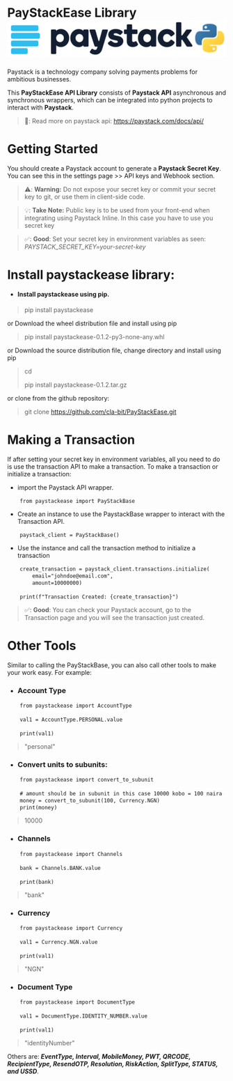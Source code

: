 # PayStackEase Library  ![paystackease](paystackease/docs/images/paystackease.png)

Paystack is a technology company solving payments problems for ambitious businesses. 

This **PayStackEase API Library** consists of **Paystack API** asynchronous and synchronous wrappers, which can be integrated into python projects to interact with **Paystack**.

> 📝: Read more on paystack api: https://paystack.com/docs/api/


Getting Started
================================================================

You should create a Paystack account to generate a **Paystack Secret Key**. You can see this in the settings page >> API keys and Webhook section.

> ⚠️: **Warning:** Do not expose your secret key or commit your secret key to git, or use them in client-side code.

> 💡: **Take Note:**  Public key is to be used from your front-end when integrating using Paystack Inline. In this case you have to use you secret key

> ✅: **Good**: Set your secret key in environment variables as seen: *PAYSTACK_SECRET_KEY=your-secret-key*

# Install paystackease library:
* #### Install paystackease using pip.
> pip install paystackease

or Download the wheel distribution file and install using pip
>  pip install paystackease-0.1.2-py3-none-any.whl 

or Download the source distribution file, change directory and install using pip
> cd 
> 
> pip install paystackease-0.1.2.tar.gz 

or clone from the github repository:
> git clone https://github.com/cla-bit/PayStackEase.git

# Making a Transaction

If after setting your secret key in environment variables, all you need to do is use the transaction API to make a transaction. 
To make a transaction or initialize a transaction:

* import the Paystack API wrapper.

```apacheconf
    from paystackease import PayStackBase
```

* Create an instance to use the PaystackBase wrapper to interact with the Transaction API.

```apacheconf
    paystack_client = PayStackBase()
```

* Use the instance and call the transaction method to initialize a transaction

```apacheconf
    create_transaction = paystack_client.transactions.initialize(
        email="johndoe@email.com",
        amount=10000000)
    
    print(f"Transaction Created: {create_transaction}")
```

> ✅: **Good**: You can check your Paystack account, go to the Transaction page and you will see the transaction just created.


# Other Tools
Similar to calling the PayStackBase, you can also call other tools to make your work easy. For example:

* ### Account Type
```apacheconf
    from paystackease import AccountType
    
    val1 = AccountType.PERSONAL.value
    
    print(val1)
```
> "personal"

* ### Convert units to subunits:
```apacheconf
    from paystackease import convert_to_subunit
    
    # amount should be in subunit in this case 10000 kobo = 100 naira
    money = convert_to_subunit(100, Currency.NGN)
    print(money)
```
> 10000

* ### Channels
```apacheconf
    from paystackease import Channels
    
    bank = Channels.BANK.value
    
    print(bank)
```
> "bank"

* ### Currency
```apacheconf
    from paystackease import Currency
    
    val1 = Currency.NGN.value
    
    print(val1)
```
> "NGN"

* ### Document Type
```apacheconf
    from paystackease import DocumentType
    
    val1 = DocumentType.IDENTITY_NUMBER.value
    
    print(val1)
```
> "identityNumber"

Others are: ***EventType, Interval, MobileMoney, PWT, QRCODE, RecipientType, ResendOTP, Resolution, RiskAction, SplitType, STATUS, and USSD***.
